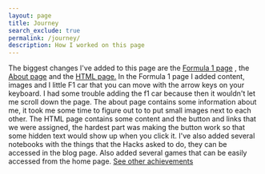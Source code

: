 ```yaml
---
layout: page 
title: Journey
search_exclude: true
permalink: /journey/
description: How I worked on this page
---
```


The biggest changes I've added to this page are the <a href="http://127.0.0.1:4100/marti_2025/formula1/">Formula 1 page</a> , the <a href="http://127.0.0.1:4100/marti_2025/about/">About page</a> and the <a href="http://127.0.0.1:4100/marti_2025/2024/09/04/Learning_HTML_IPYNB_2_.html">HTML page.</a>
In the Formula 1 page I added content, images and I little F1 car that you can move with the arrow keys on your keyboard. I had some trouble adding the f1 car because then it wouldn't let me scroll down the page.
The about page contains some information about me, it took me some time to figure out to to put small images next to each other.
The HTML page contains some content and the button and links that we were assigned, the hardest part was making the button work so that some hidden text would show up when you click it. I've also added several notebooks with the things that the Hacks asked to do, they can be accessed in the blog page. Also added several games that can be easily accessed from the home page.
<a href="http://127.0.0.1:4100/marti_2025/2024/09/09/planning-notebook_IPYNB_2_.html">See other achievements</a>